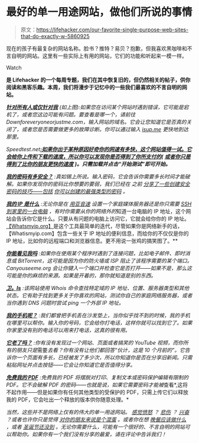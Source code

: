 # 最好的单一用途网站，做他们所说的事情

> 原文：<https://lifehacker.com/our-favorite-single-purpose-web-sites-that-do-exactly-w-5860925>

现在的孩子有最复杂的网站名称。脸书？推特？易贝？抱歉，但我喜欢黑咖啡和不言自明的网站。这里有一些实际上有用的网站，它们的功能和听起来一模一样。

Watch

[](http://lifehacker.com/tag/blast-from-the-past)**是 Lifehacker 的一个每周专题，我们在其中恢复旧的，但仍然相关的帖子，供你阅读和黑客乐趣。本周，我们将漫步于记忆中的一些我们最喜欢的不言自明的网站。** 

*[**针对所有人或仅针对我**](http://www.downforeveryoneorjustme.com/) (如上图):如果您在访问某个网站时遇到错误，它可能是宕机了，或者您这边可能有问题。要查看是哪一个，请前往 Downforeveryoneorjustme.com，输入网站的域名。它会让您知道它是否真的关闭了，或者您是否需要做更多的故障诊断。你可以通过输入 [isup.me](http://isup.me/) 更快地到达那里。* 

*Speedtest.net[**:如果你出于某种原因好奇你的网速有多快，这个网站值得一试。它会给你上传和下载的速度，所以你可以发现你是否得到了你所支付的(**](http://speedtest.net/) **[或者你只是得到了比你的朋友更快的速度](http://lifehacker.com/speedtest-net-measures-your-bandwidth-compares-your-sp-5778635)** **)。只需加载并点击“开始测试”即可开始。***

*[**我的密码有多安全？**](http://howsecureismypassword.net/) :真如锡上所说。输入密码，它会告诉你需要多长时间才能破解。如果你发现你的密码比你想要的要弱，我们已经在 之前 [分享了一些创建安全密码的技巧——包括](http://lifehacker.com/how-i-d-hack-your-weak-passwords-5505400) [你可以创建的最强类型的密码](http://lifehacker.com/why-multi-word-phrases-make-for-more-secure-passwords-t-5796816) 。*

*[**我的 IP 是什么**](http://whatismyip.org/) :无论你是在 [用亚音速](http://lifehacker.com/roll-your-own-streaming-media-server-with-subsonic-5198016) 设置一个家庭媒体服务器还是你只需要 [SSH 到家里的一台电脑](http://lifehacker.com/geek-to-live-set-up-a-personal-home-ssh-server-205090) ，有时你需要从你的网络外的*知道一台电脑的 IP 地址，这个网站会告诉你它是什么。只要从有问题的电脑上访问它，它就会给你你的 IP 地址。[【Whatsmyip.org】](http://whatismyip.org/)是这个工具最简单的迭代，尽管如果你是网络新手的话，【Whatismyip.com】包含一些关于 IP 地址的便利信息，而给你的不仅仅是你的 IP 地址，比如你的远程端口和浏览器信息。更不用说一张鸡的搞笑图了。**

*[**你能看见我吗**](http://canyouseeme.org/) :如果你在使用某个程序时遇到了连接问题，比如电子邮件、即时消息或 BitTorrent，这可能是因为你的防火墙或 ISP 阻止了该程序需要的某个端口。Canyouseeme.org 会让你键入一个端口并检查它是否打开——如果不是，那么这可能是你的麻烦的来源。如果是开着的，那你就知道是别的东西。*

*[**卫。Is**](http://who.is) :该网站使用 Whois 命令查找特定域的 IP 地址、位置、服务器类型和其他状态。它有助于找到更多关于你喜欢的网站，测试你自己的家庭网络服务器，或者当你遇到 DNS 问题时尝试 ping 一个外部 IP 地址。*

*[**我的手机呢？**](http://wheresmycellphone.com/) :我们都曾把手机丢在沙发垫上，当你似乎找不到的时候，我的手机在哪里可以帮你。输入你的号码，它会给你打电话，这样你就可以找到它了。如果你家里没有别的电话可以用来打电话，这真的很有用。*

*[**它老了吗？**](http://isitold.com/) :你有没有发现过一个网站、页面或者搞笑的 YouTube 视频，而你所有的朋友只是*需要*去看？你有没有让他们都回答“伙计，这是 10 个月前的”。它告诉你一个页面有多长，已经被发了多少次，所以你知道你是否在分享旧新闻。只需粘贴网址并点击按钮——它会让你知道它是否值得分享。*

*[**免费我的 PDF**](http://freemypdf.com/) :免费我的 PDF 将摆脱对打印、复制文本或密码保护编辑有限制的 PDF。它不会破解 PDF 的密码——也就是说，如果它需要密码才能被*查看*,这将不起作用——但是如果你有任何其他类型的受保护的 PDF，只需上传它们以释放我的 PDF，它会吐出一个释放的版本供你随意处理。*

*当然，这些并不是网络上仅有的伟大的单一用途网站。 [感觉愤怒](http://nooooooooooooooo.com/) ？ [悲伤](http://sadtrombone.com/) ？ [兴奋](http://instantyeah.org/) ？或者也许你只是觉得 [对你的朋友来说是个混蛋](http://lmgtfy.com/) 。或者你在想 [晚餐应该做什么](http://whatthefuckshouldimakefordinner.com/) ，或者 [圣诞节还没到](http://isitchristmas.com/) 。无论你需要什么，可能有一个很好的、不言自明的网站可以帮助你。如果你有一个我们没有分享的最爱，请在评论中告诉我们！*
